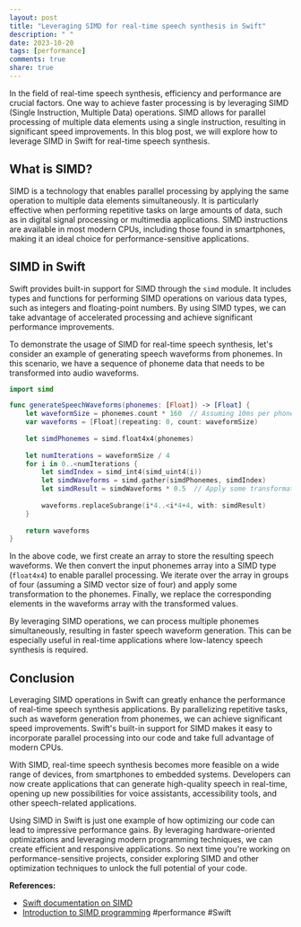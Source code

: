 ```yaml
---
layout: post
title: "Leveraging SIMD for real-time speech synthesis in Swift"
description: " "
date: 2023-10-20
tags: [performance]
comments: true
share: true
---
```


In the field of real-time speech synthesis, efficiency and performance are crucial factors. One way to achieve faster processing is by leveraging SIMD (Single Instruction, Multiple Data) operations. SIMD allows for parallel processing of multiple data elements using a single instruction, resulting in significant speed improvements. In this blog post, we will explore how to leverage SIMD in Swift for real-time speech synthesis.

## What is SIMD?

SIMD is a technology that enables parallel processing by applying the same operation to multiple data elements simultaneously. It is particularly effective when performing repetitive tasks on large amounts of data, such as in digital signal processing or multimedia applications. SIMD instructions are available in most modern CPUs, including those found in smartphones, making it an ideal choice for performance-sensitive applications.

## SIMD in Swift

Swift provides built-in support for SIMD through the `simd` module. It includes types and functions for performing SIMD operations on various data types, such as integers and floating-point numbers. By using SIMD types, we can take advantage of accelerated processing and achieve significant performance improvements.

To demonstrate the usage of SIMD for real-time speech synthesis, let's consider an example of generating speech waveforms from phonemes. In this scenario, we have a sequence of phoneme data that needs to be transformed into audio waveforms.

```swift
import simd

func generateSpeechWaveforms(phonemes: [Float]) -> [Float] {
    let waveformSize = phonemes.count * 160  // Assuming 10ms per phoneme at 16kHz
    var waveforms = [Float](repeating: 0, count: waveformSize)
    
    let simdPhonemes = simd.float4x4(phonemes)
    
    let numIterations = waveformSize / 4
    for i in 0..<numIterations {
        let simdIndex = simd_int4(simd_uint4(i))
        let simdWaveforms = simd.gather(simdPhonemes, simdIndex)
        let simdResult = simdWaveforms * 0.5  // Apply some transformation to the phonemes
        
        waveforms.replaceSubrange(i*4..<i*4+4, with: simdResult)
    }
    
    return waveforms
}
```

In the above code, we first create an array to store the resulting speech waveforms. We then convert the input phonemes array into a SIMD type (`float4x4`) to enable parallel processing. We iterate over the array in groups of four (assuming a SIMD vector size of four) and apply some transformation to the phonemes. Finally, we replace the corresponding elements in the waveforms array with the transformed values.

By leveraging SIMD operations, we can process multiple phonemes simultaneously, resulting in faster speech waveform generation. This can be especially useful in real-time applications where low-latency speech synthesis is required.

## Conclusion

Leveraging SIMD operations in Swift can greatly enhance the performance of real-time speech synthesis applications. By parallelizing repetitive tasks, such as waveform generation from phonemes, we can achieve significant speed improvements. Swift's built-in support for SIMD makes it easy to incorporate parallel processing into our code and take full advantage of modern CPUs.

With SIMD, real-time speech synthesis becomes more feasible on a wide range of devices, from smartphones to embedded systems. Developers can now create applications that can generate high-quality speech in real-time, opening up new possibilities for voice assistants, accessibility tools, and other speech-related applications.

Using SIMD in Swift is just one example of how optimizing our code can lead to impressive performance gains. By leveraging hardware-oriented optimizations and leveraging modern programming techniques, we can create efficient and responsive applications. So next time you're working on performance-sensitive projects, consider exploring SIMD and other optimization techniques to unlock the full potential of your code.

**References:**
- [Swift documentation on SIMD](https://developer.apple.com/documentation/simd)
- [Introduction to SIMD programming](https://en.wikipedia.org/wiki/SIMD) #performance #Swift